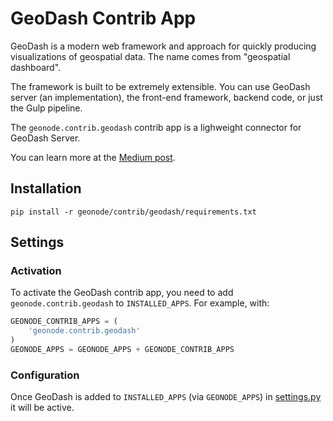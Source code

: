 # GeoDash Contrib App

GeoDash is a modern web framework and approach for quickly producing visualizations of geospatial data. The name comes from "geospatial dashboard".

The framework is built to be extremely extensible. You can use GeoDash server (an implementation), the front-end framework, backend code, or just the Gulp pipeline.

The `geonode.contrib.geodash` contrib app is a lighweight connector for GeoDash Server.

You can learn more at the [Medium post](https://medium.com/@pjdufour.dev/introducing-geodash-18f1d68bd6f5#.47zrhm8dx).

## Installation

```
pip install -r geonode/contrib/geodash/requirements.txt
```

## Settings

### Activation

To activate the GeoDash contrib app, you need to add `geonode.contrib.geodash` to `INSTALLED_APPS`.  For example, with:

```Python
GEONODE_CONTRIB_APPS = (
    'geonode.contrib.geodash'
)
GEONODE_APPS = GEONODE_APPS + GEONODE_CONTRIB_APPS
```

### Configuration

Once GeoDash is added to `INSTALLED_APPS` (via `GEONODE_APPS`) in [settings.py](https://github.com/GeoNode/geonode/blob/master/geonode/settings.py) it will be active.
